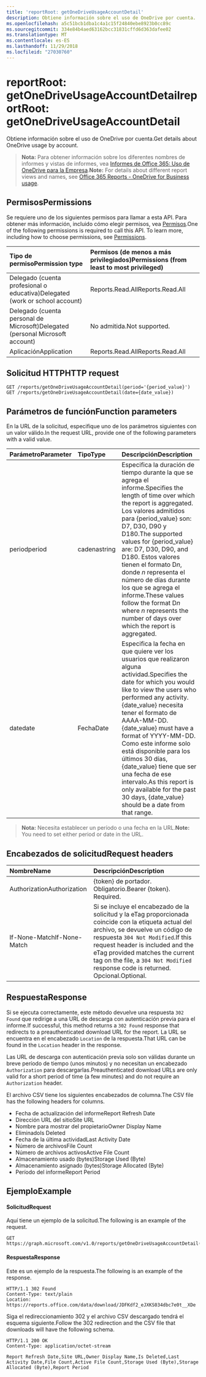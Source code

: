 ```yaml
---
title: 'reportRoot: getOneDriveUsageAccountDetail'
description: Obtiene información sobre el uso de OneDrive por cuenta.
ms.openlocfilehash: a5c51bcb1dba1c4a1c15f24840ebe8923b0cc89c
ms.sourcegitcommit: 334e84b4aed63162bcc31831cffd6d363dafee02
ms.translationtype: MT
ms.contentlocale: es-ES
ms.lasthandoff: 11/29/2018
ms.locfileid: "27030760"
---
```

# <a name="reportroot-getonedriveusageaccountdetail"></a><span data-ttu-id="58312-103">reportRoot: getOneDriveUsageAccountDetail</span><span class="sxs-lookup"><span data-stu-id="58312-103">reportRoot: getOneDriveUsageAccountDetail</span></span>

<span data-ttu-id="58312-104">Obtiene información sobre el uso de OneDrive por cuenta.</span><span class="sxs-lookup"><span data-stu-id="58312-104">Get details about OneDrive usage by account.</span></span>

> <span data-ttu-id="58312-105">**Nota:** Para obtener información sobre los diferentes nombres de informes y vistas de informes, vea [Informes de Office 365: Uso de OneDrive para la Empresa](https://support.office.com/client/OneDrive-for-Business-usage-0de3b312-c4e8-4e4b-a02d-32b2f726a680).</span><span class="sxs-lookup"><span data-stu-id="58312-105">**Note:** For details about different report views and names, see [Office 365 Reports - OneDrive for Business usage](https://support.office.com/client/OneDrive-for-Business-usage-0de3b312-c4e8-4e4b-a02d-32b2f726a680).</span></span>

## <a name="permissions"></a><span data-ttu-id="58312-106">Permisos</span><span class="sxs-lookup"><span data-stu-id="58312-106">Permissions</span></span>

<span data-ttu-id="58312-p101">Se requiere uno de los siguientes permisos para llamar a esta API. Para obtener más información, incluido cómo elegir permisos, vea [Permisos](/graph/permissions-reference).</span><span class="sxs-lookup"><span data-stu-id="58312-p101">One of the following permissions is required to call this API. To learn more, including how to choose permissions, see [Permissions](/graph/permissions-reference).</span></span>

| <span data-ttu-id="58312-109">Tipo de permiso</span><span class="sxs-lookup"><span data-stu-id="58312-109">Permission type</span></span>                        | <span data-ttu-id="58312-110">Permisos (de menos a más privilegiados)</span><span class="sxs-lookup"><span data-stu-id="58312-110">Permissions (from least to most privileged)</span></span> |
| :------------------------------------- | :--------------------------------------- |
| <span data-ttu-id="58312-111">Delegado (cuenta profesional o educativa)</span><span class="sxs-lookup"><span data-stu-id="58312-111">Delegated (work or school account)</span></span>     | <span data-ttu-id="58312-112">Reports.Read.All</span><span class="sxs-lookup"><span data-stu-id="58312-112">Reports.Read.All</span></span>                         |
| <span data-ttu-id="58312-113">Delegado (cuenta personal de Microsoft)</span><span class="sxs-lookup"><span data-stu-id="58312-113">Delegated (personal Microsoft account)</span></span> | <span data-ttu-id="58312-114">No admitida.</span><span class="sxs-lookup"><span data-stu-id="58312-114">Not supported.</span></span>                           |
| <span data-ttu-id="58312-115">Aplicación</span><span class="sxs-lookup"><span data-stu-id="58312-115">Application</span></span>                            | <span data-ttu-id="58312-116">Reports.Read.All</span><span class="sxs-lookup"><span data-stu-id="58312-116">Reports.Read.All</span></span>                         |

## <a name="http-request"></a><span data-ttu-id="58312-117">Solicitud HTTP</span><span class="sxs-lookup"><span data-stu-id="58312-117">HTTP request</span></span>

<!-- { "blockType": "samples" } --> 

```http
GET /reports/getOneDriveUsageAccountDetail(period='{period_value}')
GET /reports/getOneDriveUsageAccountDetail(date={date_value})
```

## <a name="function-parameters"></a><span data-ttu-id="58312-118">Parámetros de función</span><span class="sxs-lookup"><span data-stu-id="58312-118">Function parameters</span></span>

<span data-ttu-id="58312-119">En la URL de la solicitud, especifique uno de los parámetros siguientes con un valor válido.</span><span class="sxs-lookup"><span data-stu-id="58312-119">In the request URL, provide one of the following parameters with a valid value.</span></span>

| <span data-ttu-id="58312-120">Parámetro</span><span class="sxs-lookup"><span data-stu-id="58312-120">Parameter</span></span> | <span data-ttu-id="58312-121">Tipo</span><span class="sxs-lookup"><span data-stu-id="58312-121">Type</span></span>   | <span data-ttu-id="58312-122">Descripción</span><span class="sxs-lookup"><span data-stu-id="58312-122">Description</span></span>                              |
| :-------- | :----- | :--------------------------------------- |
| <span data-ttu-id="58312-123">period</span><span class="sxs-lookup"><span data-stu-id="58312-123">period</span></span>    | <span data-ttu-id="58312-124">cadena</span><span class="sxs-lookup"><span data-stu-id="58312-124">string</span></span> | <span data-ttu-id="58312-125">Especifica la duración de tiempo durante la que se agrega el informe.</span><span class="sxs-lookup"><span data-stu-id="58312-125">Specifies the length of time over which the report is aggregated.</span></span> <span data-ttu-id="58312-126">Los valores admitidos para {period_value} son: D7, D30, D90 y D180.</span><span class="sxs-lookup"><span data-stu-id="58312-126">The supported values for {period_value} are: D7, D30, D90, and D180.</span></span> <span data-ttu-id="58312-127">Estos valores tienen el formato D*n*, donde *n* representa el número de días durante los que se agrega el informe.</span><span class="sxs-lookup"><span data-stu-id="58312-127">These values follow the format D*n* where *n* represents the number of days over which the report is aggregated.</span></span> |
| <span data-ttu-id="58312-128">date</span><span class="sxs-lookup"><span data-stu-id="58312-128">date</span></span>      | <span data-ttu-id="58312-129">Fecha</span><span class="sxs-lookup"><span data-stu-id="58312-129">Date</span></span>   | <span data-ttu-id="58312-130">Especifica la fecha en que quiere ver los usuarios que realizaron alguna actividad.</span><span class="sxs-lookup"><span data-stu-id="58312-130">Specifies the date for which you would like to view the users who performed any activity.</span></span> <span data-ttu-id="58312-131">{date_value} necesita tener el formato de AAAA-MM-DD.</span><span class="sxs-lookup"><span data-stu-id="58312-131">{date_value} must have a format of YYYY-MM-DD.</span></span> <span data-ttu-id="58312-132">Como este informe solo está disponible para los últimos 30 días, {date_value} tiene que ser una fecha de ese intervalo.</span><span class="sxs-lookup"><span data-stu-id="58312-132">As this report is only available for the past 30 days, {date_value} should be a date from that range.</span></span> |

> <span data-ttu-id="58312-133">**Nota:** Necesita establecer un período o una fecha en la URL.</span><span class="sxs-lookup"><span data-stu-id="58312-133">**Note:** You need to set either period or date in the URL.</span></span>

## <a name="request-headers"></a><span data-ttu-id="58312-134">Encabezados de solicitud</span><span class="sxs-lookup"><span data-stu-id="58312-134">Request headers</span></span>

| <span data-ttu-id="58312-135">Nombre</span><span class="sxs-lookup"><span data-stu-id="58312-135">Name</span></span>          | <span data-ttu-id="58312-136">Descripción</span><span class="sxs-lookup"><span data-stu-id="58312-136">Description</span></span>                              |
| :------------ | :--------------------------------------- |
| <span data-ttu-id="58312-137">Authorization</span><span class="sxs-lookup"><span data-stu-id="58312-137">Authorization</span></span> | <span data-ttu-id="58312-p104">{token} de portador. Obligatorio.</span><span class="sxs-lookup"><span data-stu-id="58312-p104">Bearer {token}. Required.</span></span>                |
| <span data-ttu-id="58312-140">If-None-Match</span><span class="sxs-lookup"><span data-stu-id="58312-140">If-None-Match</span></span> | <span data-ttu-id="58312-141">Si se incluye el encabezado de la solicitud y la eTag proporcionada coincide con la etiqueta actual del archivo, se devuelve un código de respuesta `304 Not Modified`.</span><span class="sxs-lookup"><span data-stu-id="58312-141">If this request header is included and the eTag provided matches the current tag on the file, a `304 Not Modified` response code is returned.</span></span> <span data-ttu-id="58312-142">Opcional.</span><span class="sxs-lookup"><span data-stu-id="58312-142">Optional.</span></span> |

## <a name="response"></a><span data-ttu-id="58312-143">Respuesta</span><span class="sxs-lookup"><span data-stu-id="58312-143">Response</span></span>

<span data-ttu-id="58312-144">Si se ejecuta correctamente, este método devuelve una respuesta `302 Found` que redirige a una URL de descarga con autenticación previa para el informe.</span><span class="sxs-lookup"><span data-stu-id="58312-144">If successful, this method returns a `302 Found` response that redirects to a preauthenticated download URL for the report.</span></span> <span data-ttu-id="58312-145">La URL se encuentra en el encabezado `Location` de la respuesta.</span><span class="sxs-lookup"><span data-stu-id="58312-145">That URL can be found in the `Location` header in the response.</span></span>

<span data-ttu-id="58312-146">Las URL de descarga con autenticación previa solo son válidas durante un breve período de tiempo (unos minutos) y no necesitan un encabezado `Authorization` para descargarlas.</span><span class="sxs-lookup"><span data-stu-id="58312-146">Preauthenticated download URLs are only valid for a short period of time (a few minutes) and do not require an `Authorization` header.</span></span>

<span data-ttu-id="58312-147">El archivo CSV tiene los siguientes encabezados de columna.</span><span class="sxs-lookup"><span data-stu-id="58312-147">The CSV file has the following headers for columns.</span></span>

- <span data-ttu-id="58312-148">Fecha de actualización del informe</span><span class="sxs-lookup"><span data-stu-id="58312-148">Report Refresh Date</span></span>
- <span data-ttu-id="58312-149">Dirección URL del sitio</span><span class="sxs-lookup"><span data-stu-id="58312-149">Site URL</span></span>
- <span data-ttu-id="58312-150">Nombre para mostrar del propietario</span><span class="sxs-lookup"><span data-stu-id="58312-150">Owner Display Name</span></span>
- <span data-ttu-id="58312-151">Eliminado</span><span class="sxs-lookup"><span data-stu-id="58312-151">Is Deleted</span></span>
- <span data-ttu-id="58312-152">Fecha de la última actividad</span><span class="sxs-lookup"><span data-stu-id="58312-152">Last Activity Date</span></span>
- <span data-ttu-id="58312-153">Número de archivos</span><span class="sxs-lookup"><span data-stu-id="58312-153">File Count</span></span>
- <span data-ttu-id="58312-154">Número de archivos activos</span><span class="sxs-lookup"><span data-stu-id="58312-154">Active File Count</span></span>
- <span data-ttu-id="58312-155">Almacenamiento usado (bytes)</span><span class="sxs-lookup"><span data-stu-id="58312-155">Storage Used (Byte)</span></span>
- <span data-ttu-id="58312-156">Almacenamiento asignado (bytes)</span><span class="sxs-lookup"><span data-stu-id="58312-156">Storage Allocated (Byte)</span></span>
- <span data-ttu-id="58312-157">Período del informe</span><span class="sxs-lookup"><span data-stu-id="58312-157">Report Period</span></span>

## <a name="example"></a><span data-ttu-id="58312-158">Ejemplo</span><span class="sxs-lookup"><span data-stu-id="58312-158">Example</span></span>

#### <a name="request"></a><span data-ttu-id="58312-159">Solicitud</span><span class="sxs-lookup"><span data-stu-id="58312-159">Request</span></span>

<span data-ttu-id="58312-160">Aquí tiene un ejemplo de la solicitud.</span><span class="sxs-lookup"><span data-stu-id="58312-160">The following is an example of the request.</span></span>

<!--{
  "blockType": "request",
  "isComposable": true,
  "name": "reportroot_getonedriveusageuserdetail"
}-->

```http
GET https://graph.microsoft.com/v1.0/reports/getOneDriveUsageAccountDetail(period='D7')
```

#### <a name="response"></a><span data-ttu-id="58312-161">Respuesta</span><span class="sxs-lookup"><span data-stu-id="58312-161">Response</span></span>

<span data-ttu-id="58312-162">Este es un ejemplo de la respuesta.</span><span class="sxs-lookup"><span data-stu-id="58312-162">The following is an example of the response.</span></span>

<!-- {
  "blockType": "response",
  "truncated": true,
  "@odata.type": "microsoft.graph.report"
} -->

```http
HTTP/1.1 302 Found
Content-Type: text/plain
Location: https://reports.office.com/data/download/JDFKdf2_eJXKS034dbc7e0t__XDe
```

<span data-ttu-id="58312-163">Siga el redireccionamiento 302 y el archivo CSV descargado tendrá el esquema siguiente.</span><span class="sxs-lookup"><span data-stu-id="58312-163">Follow the 302 redirection and the CSV file that downloads will have the following schema.</span></span>

<!-- { "blockType": "ignored" } --> 

```http
HTTP/1.1 200 OK
Content-Type: application/octet-stream

Report Refresh Date,Site URL,Owner Display Name,Is Deleted,Last Activity Date,File Count,Active File Count,Storage Used (Byte),Storage Allocated (Byte),Report Period
```
